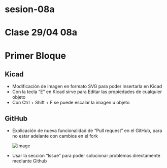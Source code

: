 # sesion-08a
# Clase 29/04 08a

# Primer Bloque

## Kicad

- Modificación de imagen en formato SVG para poder insertarla en Kicad
- Con la tecla “E” en Kicad sirve para Editar las propiedades de cualquier objeto
- Con Ctrl + Shift + F se puede escalar la imagen u objeto

## GitHub

- Explicación de nueva funcionalidad de “Pull request” en el GitHub, para no estar adelante con cambios en el fork

  ![image](https://github.com/user-attachments/assets/80ed47ce-96b8-4124-bd6c-58d5c3ac6c7e)

- Usar la sección “Issue” para poder solucionar problemas directamente mediante Github
